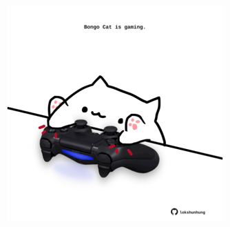 <!-- built at 03/05/2024, 24:01:17 UTC -->
<p align="center">
  <img width="500" height="500" src="./ReadmeImage.svg">
</p>
